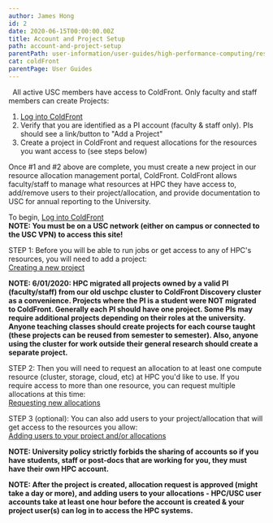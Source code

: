```yaml
---
author: James Hong
id: 2
date: 2020-06-15T00:00:00.00Z
title: Account and Project Setup
path: account-and-project-setup
parentPath: user-information/user-guides/high-performance-computing/research-computing-user-portal
cat: coldFront
parentPage: User Guides
---
```


&nbsp;
All active USC members have access to ColdFront.  Only faculty and staff members can create Projects:
1. [Log into ColdFront](https://hpcaccount.usc.edu/)
2. Verify that you are identified as a PI account (faculty & staff only).  PIs should see a link/button to "Add a Project"
3. Create a project in ColdFront and request allocations for the resources you want access to (see steps below)

Once #1 and #2 above are complete, you must create a new project in our resource allocation management portal, ColdFront.  ColdFront allows faculty/staff to manage what resources at HPC they have access to, add/remove users to their project/allocation, and provide documentation to USC for annual reporting to the University.


To begin, [Log into ColdFront](https://hpcaccount.usc.edu/)  
**NOTE:  You must be on a USC network (either on campus or connected to the USC VPN) to access this site!**


STEP 1:  Before you will be able to run jobs or get access to any of HPC's resources, you will need to add a project:  
[Creating a new project](create-a-new-project)  

**NOTE: 6/01/2020: HPC migrated all projects owned by a valid PI (faculty/staff) from our old uschpc cluster to ColdFront Discovery cluster as a convenience.  Projects where the PI is a student were NOT migrated to ColdFront.  Generally each PI should have one project.  Some PIs may require additional projects depending on their roles at the university.  Anyone teaching classes should create projects for each course taught (these projects can be reused from semester to semester).  Also, anyone using the cluster for work outside their general research should create a separate project.**


STEP 2:  Then you will need to request an allocation to at least one compute resource (cluster, storage, cloud, etc) at HPC you'd like to use.  If you require access to more than one resource, you can request multiple allocations at this time:  
[Requesting new allocations](request-new-allocation)



STEP 3 (optional): You can also add users to your project/allocation that will get access to the resources you allow:  
[Adding users to your project and/or allocations](adding-users-to-project-or-allocation)  

**NOTE: University policy strictly forbids the sharing of accounts so if you have students, staff or post-docs that are working for you, they must have their own HPC account.**  

**NOTE: After the project is created, allocation request is approved (might take a day or more), and adding users to your allocations - HPC/USC user accounts take at least one hour before the account is created & your project user(s) can log in to access the HPC systems.**  


